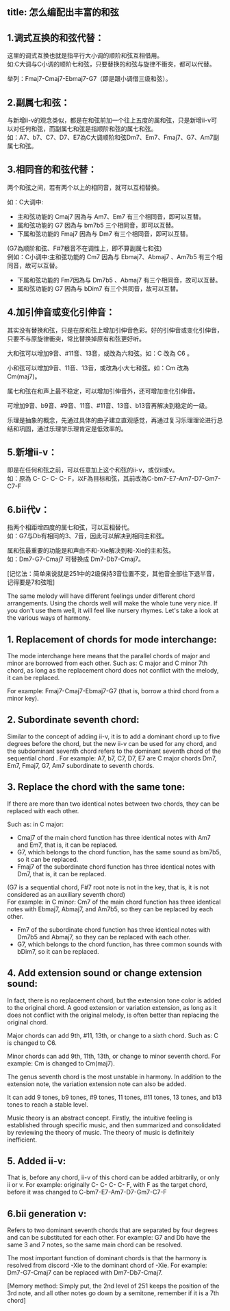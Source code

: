 title: 怎么编配出丰富的和弦
------------------------------------
<!-- zh-CN:+ -->
## 1.调式互换的和弦代替：
这里的调式互换也就是指平行大小调的顺阶和弦互相借用。  
如:C大调与C小调的顺阶七和弦，只要替换的和弦与旋律不衝突，都可以代替。

举列：Fmaj7-Cmaj7-Ebmaj7-G7（即是跟小调借三级和弦）。

## 2.副属七和弦：
与新增ii-v的观念类似，都是在和弦前加一个往上五度的属和弦，只是新增ii-v可以对任何和弦，而副属七和弦是指顺阶和弦的属七和弦。  
如：A7、b7、C7、D7、E7為C大调顺阶和弦Dm7、Em7、Fmaj7、G7、Am7副属七和弦。
 
## 3.相同音的和弦代替：
两个和弦之间，若有两个以上的相同音，就可以互相替换。

如：C大调中:
* 主和弦功能的 Cmaj7 因為与 Am7、Em7 有三个相同音，即可以互替。
* 属和弦功能的 G7 因為与 bm7b5 三个相同音，即可以互替。
* 下属和弦功能的 Fmaj7 因為与 Dm7 有三个相同音，即可以互替。

(G7為顺阶和弦、F#7根音不在调性上，即不算副属七和弦)  
例如：C小调中:主和弦功能的 Cm7 因為与 Ebmaj7、Abmaj7 、Am7b5 有三个相同音，故可以互替。

* 下属和弦功能的 Fm7因為与 Dm7b5 、Abmaj7 有三个相同音，故可以互替。
* 属和弦功能的 G7 因為与 bDim7 有三个共同音，故可以互替。

## 4.加引伸音或变化引伸音：
其实没有替换和弦，只是在原和弦上增加引伸音色彩。好的引伸音或变化引伸音，只要不与原旋律衝突，常比替换掉原有和弦更好听。

大和弦可以增加9音、#11音、13音，或改為六和弦。如：C 改為 C6 。

小和弦可以增加9音、11音、13音，或改為小大七和弦。如：Cm 改為 Cm(maj7)。

属七和弦在和声上最不稳定，可以增加引伸音外，还可增加变化引伸音。

可增加9音、b9音、#9音、11音、#11音、13音、b13音再解决到稳定的一级。

乐理是抽象的概念，先通过具体的曲子建立直观感觉，再通过复习乐理理论进行总结和巩固，通过乐理学乐理肯定是低效率的。
 
## 5.新增ii-v：
即是在任何和弦之前，可以任意加上这个和弦的ii-v，或仅ii或v。  
如：原為 C- C- C- C- F，以F為目标和弦，其前改為C-bm7-E7-Am7-D7-Gm7-C7-F

## 6.bii代v：
指两个相距增四度的属七和弦，可以互相替代。  
如：G7与Db有相同的3、7音，因此可以解决到相同主和弦。

属和弦最重要的功能是和声由不和-Xie解决到和-Xie的主和弦。  
如：Dm7-G7-Cmaj7 可替换成 Dm7-Db7-Cmaj7。

[记忆法：简单来说就是251中的2级保持3音位置不变，其他音全部往下退半音，记得要是7和弦哦]
<!-- zh-CN:- -->

<!-- en-US:+ -->
The same melody will have different feelings under different chord arrangements. Using the chords well will make the whole tune very nice. If you don't use them well, it will feel like nursery rhymes. Let's take a look at the various ways of harmony.

## 1. Replacement of chords for mode interchange:
The mode interchange here means that the parallel chords of major and minor are borrowed from each other.
Such as: C major and C minor 7th chord, as long as the replacement chord does not conflict with the melody, it can be replaced.

For example: Fmaj7-Cmaj7-Ebmaj7-G7 (that is, borrow a third chord from a minor key).

## 2. Subordinate seventh chord:
Similar to the concept of adding ii-v, it is to add a dominant chord up to five degrees before the chord, but the new ii-v can be used for any chord, and the subdominant seventh chord refers to the dominant seventh chord of the sequential chord .
For example: A7, b7, C7, D7, E7 are C major chords Dm7, Em7, Fmaj7, G7, Am7 subordinate to seventh chords.
 
## 3. Replace the chord with the same tone:
If there are more than two identical notes between two chords, they can be replaced with each other.

Such as: in C major:
* Cmaj7 of the main chord function has three identical notes with Am7 and Em7, that is, it can be replaced.
* G7, which belongs to the chord function, has the same sound as bm7b5, so it can be replaced.
* Fmaj7 of the subordinate chord function has three identical notes with Dm7, that is, it can be replaced.

(G7 is a sequential chord, F#7 root note is not in the key, that is, it is not considered as an auxiliary seventh chord)  
For example: in C minor: Cm7 of the main chord function has three identical notes with Ebmaj7, Abmaj7, and Am7b5, so they can be replaced by each other.

* Fm7 of the subordinate chord function has three identical notes with Dm7b5 and Abmaj7, so they can be replaced with each other.
* G7, which belongs to the chord function, has three common sounds with bDim7, so it can be replaced.

## 4. Add extension sound or change extension sound:
In fact, there is no replacement chord, but the extension tone color is added to the original chord. A good extension or variation extension, as long as it does not conflict with the original melody, is often better than replacing the original chord.

Major chords can add 9th, #11, 13th, or change to a sixth chord. Such as: C is changed to C6.

Minor chords can add 9th, 11th, 13th, or change to minor seventh chord. For example: Cm is changed to Cm(maj7).

The genus seventh chord is the most unstable in harmony. In addition to the extension note, the variation extension note can also be added.

It can add 9 tones, b9 tones, #9 tones, 11 tones, #11 tones, 13 tones, and b13 tones to reach a stable level.

Music theory is an abstract concept. Firstly, the intuitive feeling is established through specific music, and then summarized and consolidated by reviewing the theory of music. The theory of music is definitely inefficient.
 
## 5. Added ii-v:
That is, before any chord, ii-v of this chord can be added arbitrarily, or only ii or v.
For example: originally C- C- C- C- F, with F as the target chord, before it was changed to C-bm7-E7-Am7-D7-Gm7-C7-F

## 6.bii generation v:
Refers to two dominant seventh chords that are separated by four degrees and can be substituted for each other.
For example: G7 and Db have the same 3 and 7 notes, so the same main chord can be resolved.

The most important function of dominant chords is that the harmony is resolved from discord -Xie to the dominant chord of -Xie.
For example: Dm7-G7-Cmaj7 can be replaced with Dm7-Db7-Cmaj7.

[Memory method: Simply put, the 2nd level of 251 keeps the position of the 3rd note, and all other notes go down by a semitone, remember if it is a 7th chord]
<!-- en-US:- -->